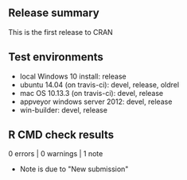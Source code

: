 ## Release summary

This is the first release to CRAN

## Test environments
* local Windows 10 install: release
* ubuntu 14.04 (on travis-ci): devel, release, oldrel
* mac OS 10.13.3 (on travis-ci): devel, release
* appveyor windows server 2012: devel, release
* win-builder: devel, release

## R CMD check results

0 errors | 0 warnings | 1 note

* Note is due to "New submission"
